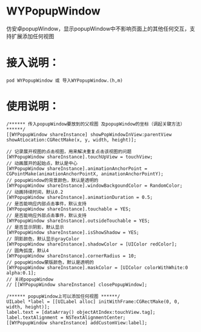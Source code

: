# WYPopupWindow
仿安卓popupWindow，显示popupWindow中不影响页面上的其他任何交互，支持扩展添加任何视图

# 接入说明：
    pod WYPopupWindow 或 导入WYPopupWindow.(h,m)
    
# 使用说明：
    /****** 传入popupWindow要放到的父视图 及popupWindow的坐标（调起关键方法） ******/
    [[WYPopupWindow shareInstance] showPopWindowInView:parentView showAtLocation:CGRectMake(x, y, width, height)];
    
    // 记录展开视图的点击视图，用来解决重复点击该视图的问题
    [WYPopupWindow shareInstance].touchUpView = touchView;
    // 动画展开的起始点，默认是中心
    [WYPopupWindow shareInstance].animationAnchorPoint = CGPointMake(animationAnchorPointX, animationAnchorPointY);
    // popupWindow的背景颜色，默认是透明的
    [WYPopupWindow shareInstance].windowBackgoundColor = RandomColor;
    // 动画持续时间，默认0.2
    [WYPopupWindow shareInstance].animationDuration = 0.5;
    // 是否能响应内部点击事件，默认支持
    [WYPopupWindow shareInstance].touchable = YES;
    // 是否能响应外部点击事件，默认支持
    [WYPopupWindow shareInstance].outsideTouchable = YES;
    // 是否显示阴影，默认显示
    [WYPopupWindow shareInstance].isShowShadow = YES;
    // 阴影颜色，默认显示grayColor
    [WYPopupWindow shareInstance].shadowColor = [UIColor redColor];
    // 圆角弧度，默认4
    [WYPopupWindow shareInstance].cornerRadius = 10;
    // popupWindow蒙版颜色，默认是透明的
    [WYPopupWindow shareInstance].maskColor = [UIColor colorWithWhite:0 alpha:0.1];
    // 关闭popupWindow
    // [[WYPopupWindow shareInstance] closePopupWindow];
    
    /****** popupWindow上可以添加任何视图 ******/
    UILabel *label = [[UILabel alloc] initWithFrame:CGRectMake(0, 0, width, height)];
    label.text = [dataArray() objectAtIndex:touchView.tag];
    label.textAlignment = NSTextAlignmentCenter;
    [[WYPopupWindow shareInstance] addCustomView:label];
